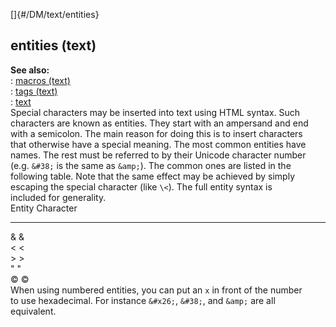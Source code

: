 []{#/DM/text/entities}    
## entities (text)    
**See also:**    
:   [macros (text)](/ref/DM/text/macros/macros.md)    
:   [tags (text)](/ref/DM/text/tags/tags.md)    
:   [text](/ref/DM/text/text.md)    
Special characters may be inserted into text using HTML syntax. Such    
characters are known as entities. They start with an ampersand and end    
with a semicolon. The main reason for doing this is to insert characters    
that otherwise have a special meaning. The most common entities have    
names. The rest must be referred to by their Unicode character number    
(e.g. `&#38;` is the same as `&amp;`). The common ones are listed in the    
following table. Note that the same effect may be achieved by simply    
escaping the special character (like `\<`). The full entity syntax is    
included for generality.    
  Entity   Character    
  -------- -----------    
  &amp;    &    
  &lt;     \<    
  &gt;     \>    
  &quot;   \"    
  &copy;   ©    
When using numbered entities, you can put an `x` in front of the number    
to use hexadecimal. For instance `&#x26;`, `&#38;`, and `&amp;` are all    
equivalent.  